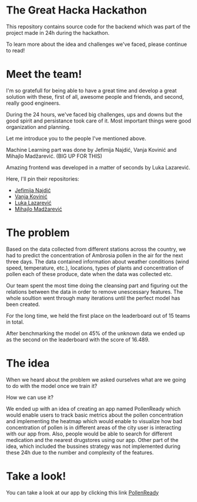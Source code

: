 # The Great Hacka Hackathon
This repository contains source code for the backend which was part of the project
made in 24h during the hackathon.  

To learn more about the idea and challenges we've faced, please continue to read!  

# Meet the team!
I'm so gratefull for being able to have a great time and develop a great solution
with these, first of all, awesome people and friends, and second, really good engineers.

During the 24 hours, we've faced big challenges, ups and downs but the good spirit and persistance took
care of it. Most important things were good organization and planning. 

Let me introduce you to the people I've mentioned above.

Machine Learning part was done by Jefimija Najdić, Vanja Kovinić and Mihajlo Madžarević. (BIG UP FOR THIS)

Amazing frontend was developed in a matter of seconds by Luka Lazarević.

Here, I'll pin their repositories:
- [Jefimija Najdić](https://github.com/jnajdic3919rn)
- [Vanja Kovinić](https://github.com/Kovelja009)
- [Luka Lazarević](https://github.com/lukalazarevic123)
- [Mihajlo Madžarević](https://github.com/mixa26)

# The problem
Based on the data collected from different stations across the country, we had to predict the concentration
of Ambrosia pollen in the air for the next three days. The data contained information about weather conditions (wind speed, temperature, etc.),
locations, types of plants and concentration of pollen each of these produce, date when the data was collected etc.

Our team spent the most time doing the cleansing part and figuring out the relations between the data in order to remove
unescessary features. The whole soultion went through many iterations until the perfect model has been created.

For the long time, we held the first place on the leaderboard out of 15 teams in total. 

After benchmarking the model on 45% of the unknown data we ended up as the second on the leaderboard with the score of 16.489.

# The idea
When we heard about the problem we asked ourselves what are we going to do with the model once we train it?

How we can use it?

We ended up with an idea of creating an app named PollenReady which would enable users to track basic metrics about the pollen concentration
and implementing the heatmap which would enable to visualize how bad concentration of pollen is in different areas of the city
user is interacting with our app from. Also, people would be able to search for different medication and the nearest drugstores
using our app. Other part of the idea, which included the bussines strategy was not implemented during these 24h due to the
number and complexity of the features.

# Take a look!

You can take a look at our app by clicking this link [PollenReady](https://ambrozija.netlify.app)
